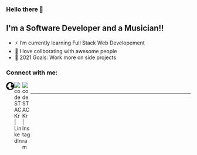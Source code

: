 ### Hello there 👋

## I'm a Software Developer and a Musician!!

- ⚡ I’m currently learning Full Stack Web Developement
- 👯 I love collborating with awesome people
- 🥅 2021 Goals: Work more on side projects

### Connect with me:

[<img align="left" alt="codeSTACKr.com" width="22px" src="https://raw.githubusercontent.com/iconic/open-iconic/master/svg/globe.svg" />][website]
[<img align="left" alt="codeSTACKr | LinkedIn" width="22px" src="https://cdn.jsdelivr.net/npm/simple-icons@v3/icons/linkedin.svg" />][linkedin]
[<img align="left" alt="codeSTACKr | Instagram" width="22px" src="https://cdn.jsdelivr.net/npm/simple-icons@v3/icons/instagram.svg" />][instagram]

<br />

---


[website]: https://zidaan.dev
[instagram]: https://instagram.com/thzidaan
[linkedin]: https://linkedin.com/in/tahmidul-zidaan-2b973b200

<!--
**thzidaan/Zidaan** is a ✨ _special_ ✨ repository because its `README.md` appears on the front of your GitHub profile.
-->
